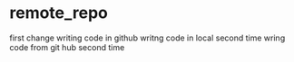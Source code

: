 # remote_repo
first change
writing code in github
writng code in local second time
wring code from git hub second time
